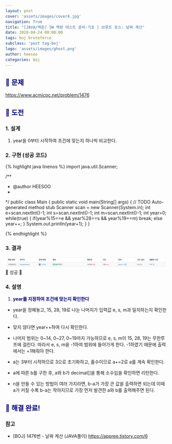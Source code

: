 ```yaml
---
layout: post
cover: 'assets/images/cover4.jpg'
navigation: True
title: "[JAVA/백준] SW 역량 테스트 준비-기초 | 브루트 포스: 날짜 계산"
date: 2020-04-24 00:00:00
tags: boj bruteforce
subclass: 'post tag-boj'
logo: 'assets/images/ghost.png'
author: heesoo
categories: boj
---
```

## <span style="color:navy">👀 문제</span>
<https://www.acmicpc.net/problem/1476>

## <span style="color:navy">👊 도전</span>

### 1. 설계
1. year을 0부터 시작하여 조건에 맞는지 하나씩 비교한다.

### 2. 구현 (성공 코드)
{% highlight java linenos %}
import java.util.Scanner;

/**
 * @author HEESOO
 *
 */
public class Main {
	public static void main(String[] args) {
		// TODO Auto-generated method stub
		Scanner scan = new Scanner(System.in);
		int e=scan.nextInt()-1;
		int s=scan.nextInt()-1;
		int m=scan.nextInt()-1;
		int year=0;
		while(true) {
			if(year%15==e && year%28==s && year%19==m) break;
			else year++;
		}
		System.out.println(year+1);
	}
}

 {% endhighlight %}

### 3. 결과
![실행결과](./assets/images/200424_5.PNG)
🤟 성공 🤟  

### 4. 설명
1. **<span style="color:navy">year를 지정하여 조건에 맞는지 확인한다</span>**
- year을 정해놓고, 15, 28, 19로 나눈 나머지가 입력값 e, s, m과 일치하는지 확인한다.
- 맞지 않다면 year++하여 다시 확인한다.
- 나머지 범위는 0~14, 0~27, 0~19까지 가능하므로 e, s, m이 15, 28, 19는 무한루프에 걸린다. 따라서 e, s, m을 -1하여 범위에 들어가게 한다. -1하였기 때문에 출력에서는 +1해줘야 한다.

- a는 3부터 시작하므로 3으로 초기화하고, 홀수이므로 a+=2로 a를 계속 확인한다.
- a에 따른 b를 구한 후, a와 b가 decimal[]을 통해 소수임을 확인하면 리턴한다.
- n을 만들 수 있는 방법이 여러 가지라면, b-a가 가장 큰 값을 출력하면 되는데 이때 a가 커질 수록 b-a는 작아지므로 가장 먼저 발견한 a와 b를 출력해주면 된다.

## <span style="color:navy">👏 해결 완료!</span>

### 참고
- [BOJ] 1476번 - 날짜 계산 (JAVA풀이) <https://appree.tistory.com/6>

